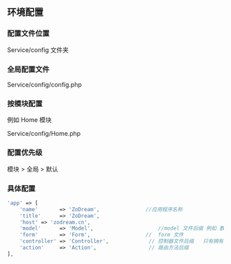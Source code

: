 ## 环境配置

### 配置文件位置

Service/config 文件夹

### 全局配置文件

Service/config/config.php

### 按模块配置

例如 Home 模块

Service/config/Home.php

### 配置优先级

模块 > 全局 > 默认

### 具体配置
```php
'app' => [
    'name'       => 'ZoDream',               //应用程序名称
	'title'      => 'ZoDream',
    'host' => 'zodream.cn',
    'model'      => 'Model',                     //model 文件后缀 例如 数据表 user 对应的model 为UserModel
    'form'       => 'Form',                  //  form 文件
    'controller' => 'Controller',             // 控制器文件后缀   只有拥有控制器后缀的文件才能自动解析为路由
    'action'     => 'Action',                 // 路由方法后缀     
],
```

